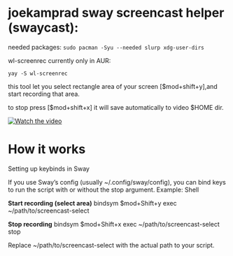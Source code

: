 
# joekamprad sway screencast helper (swaycast):

needed packages: `sudo pacman -Syu --needed slurp xdg-user-dirs`

wl-screenrec currently only in AUR:

`yay -S wl-screenrec`

this tool let you select rectangle area of your screen [$mod+shift+y],and start recording that area. 

to stop press [$mod+shift+x] it will save automatically to video $HOME dir.

[![Watch the video](https://img.youtube.com/vi/_xo14TCYZDk/hqdefault.jpg)](https://youtu.be/_xo14TCYZDk)

# How it works

Setting up keybinds in Sway

If you use Sway’s config (usually ~/.config/sway/config), you can bind keys to run the script with or without the stop argument.
Example:
Shell

**Start recording (select area)**
bindsym $mod+Shift+y exec ~/path/to/screencast-select

**Stop recording**
bindsym $mod+Shift+x exec ~/path/to/screencast-select stop

Replace ~/path/to/screencast-select with the actual path to your script.
